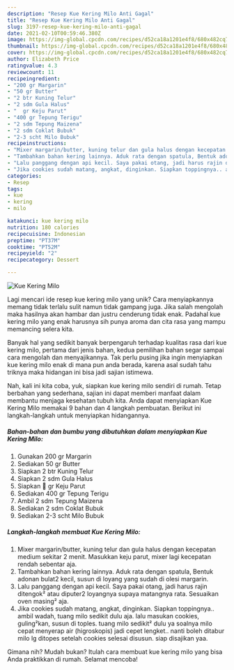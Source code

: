 ```yaml
---
description: "Resep Kue Kering Milo Anti Gagal"
title: "Resep Kue Kering Milo Anti Gagal"
slug: 3197-resep-kue-kering-milo-anti-gagal
date: 2021-02-10T00:59:46.380Z
image: https://img-global.cpcdn.com/recipes/d52ca18a1201e4f8/680x482cq70/kue-kering-milo-foto-resep-utama.jpg
thumbnail: https://img-global.cpcdn.com/recipes/d52ca18a1201e4f8/680x482cq70/kue-kering-milo-foto-resep-utama.jpg
cover: https://img-global.cpcdn.com/recipes/d52ca18a1201e4f8/680x482cq70/kue-kering-milo-foto-resep-utama.jpg
author: Elizabeth Price
ratingvalue: 4.3
reviewcount: 11
recipeingredient:
- "200 gr Margarin"
- "50 gr Butter"
- "2 btr Kuning Telur"
- "2 sdm Gula Halus"
- "  gr Keju Parut"
- "400 gr Tepung Terigu"
- "2 sdm Tepung Maizena"
- "2 sdm Coklat Bubuk"
- "2-3 scht Milo Bubuk"
recipeinstructions:
- "Mixer margarin/butter, kuning telur dan gula halus dengan kecepatan medium sekitar 2 menit. Masukkan keju parut, mixer lagi kecepatan rendah sebentar aja."
- "Tambahkan bahan kering lainnya. Aduk rata dengan spatula, Bentuk adonan bulat2 kecil, susun di loyang yang sudah di olesi margarin."
- "Lalu panggang dengan api kecil. Saya pakai otang, jadi harus rajin ditengok² atau diputer2 loyangnya supaya matangnya rata. Sesuaikan oven masing² aja."
- "Jika cookies sudah matang, angkat, dinginkan. Siapkan toppingnya.. ambil wadah, tuang milo sedikit dulu aja. lalu masukan cookies, guling²kan, susun di toples. tuang milo sedikit² dulu ya soalnya milo cepat menyerap air (higroskopis) jadi cepet lengket.. nanti boleh ditabur milo lg ditopes setelah cookies selesai disusun. siap disajikan yaa."
categories:
- Resep
tags:
- kue
- kering
- milo

katakunci: kue kering milo 
nutrition: 180 calories
recipecuisine: Indonesian
preptime: "PT37M"
cooktime: "PT52M"
recipeyield: "2"
recipecategory: Dessert

---
```



![Kue Kering Milo](https://img-global.cpcdn.com/recipes/d52ca18a1201e4f8/680x482cq70/kue-kering-milo-foto-resep-utama.jpg)

Lagi mencari ide resep kue kering milo yang unik? Cara menyiapkannya memang tidak terlalu sulit namun tidak gampang juga. Jika salah mengolah maka hasilnya akan hambar dan justru cenderung tidak enak. Padahal kue kering milo yang enak harusnya sih punya aroma dan cita rasa yang mampu memancing selera kita.



Banyak hal yang sedikit banyak berpengaruh terhadap kualitas rasa dari kue kering milo, pertama dari jenis bahan, kedua pemilihan bahan segar sampai cara mengolah dan menyajikannya. Tak perlu pusing jika ingin menyiapkan kue kering milo enak di mana pun anda berada, karena asal sudah tahu triknya maka hidangan ini bisa jadi sajian istimewa.


Nah, kali ini kita coba, yuk, siapkan kue kering milo sendiri di rumah. Tetap berbahan yang sederhana, sajian ini dapat memberi manfaat dalam membantu menjaga kesehatan tubuh kita. Anda dapat menyiapkan Kue Kering Milo memakai 9 bahan dan 4 langkah pembuatan. Berikut ini langkah-langkah untuk menyiapkan hidangannya.

<!--inarticleads1-->

##### Bahan-bahan dan bumbu yang dibutuhkan dalam menyiapkan Kue Kering Milo:

1. Gunakan 200 gr Margarin
1. Sediakan 50 gr Butter
1. Siapkan 2 btr Kuning Telur
1. Siapkan 2 sdm Gula Halus
1. Siapkan  💯 gr Keju Parut
1. Sediakan 400 gr Tepung Terigu
1. Ambil 2 sdm Tepung Maizena
1. Sediakan 2 sdm Coklat Bubuk
1. Sediakan 2-3 scht Milo Bubuk




<!--inarticleads2-->

##### Langkah-langkah membuat Kue Kering Milo:

1. Mixer margarin/butter, kuning telur dan gula halus dengan kecepatan medium sekitar 2 menit. Masukkan keju parut, mixer lagi kecepatan rendah sebentar aja.
1. Tambahkan bahan kering lainnya. Aduk rata dengan spatula, Bentuk adonan bulat2 kecil, susun di loyang yang sudah di olesi margarin.
1. Lalu panggang dengan api kecil. Saya pakai otang, jadi harus rajin ditengok² atau diputer2 loyangnya supaya matangnya rata. Sesuaikan oven masing² aja.
1. Jika cookies sudah matang, angkat, dinginkan. Siapkan toppingnya.. ambil wadah, tuang milo sedikit dulu aja. lalu masukan cookies, guling²kan, susun di toples. tuang milo sedikit² dulu ya soalnya milo cepat menyerap air (higroskopis) jadi cepet lengket.. nanti boleh ditabur milo lg ditopes setelah cookies selesai disusun. siap disajikan yaa.




Gimana nih? Mudah bukan? Itulah cara membuat kue kering milo yang bisa Anda praktikkan di rumah. Selamat mencoba!
